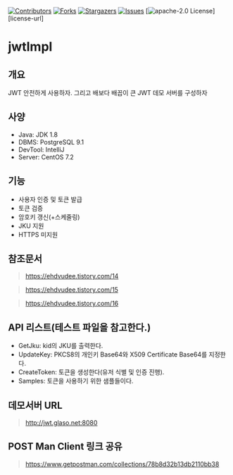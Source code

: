 [![Contributors][contributors-shield]][contributors-url]
[![Forks][forks-shield]][forks-url]
[![Stargazers][stars-shield]][stars-url]
[![Issues][issues-shield]][issues-url]
[![apache-2.0 License][license-shield]][license-url]

# jwtImpl

## 개요

JWT 안전하게 사용하자. 그리고 배보다 배꼽이 큰 JWT 데모 서버를 구성하자

## 사양
* Java: JDK 1.8
* DBMS: PostgreSQL 9.1
* DevTool: IntelliJ
* Server: CentOS 7.2

## 기능

* 사용자 인증 및 토큰 발급
* 토큰 검증
* 암호키 갱신(+스케줄링)
* JKU 지원
* HTTPS 미지원

## 참조문서

>https://ehdvudee.tistory.com/14

>https://ehdvudee.tistory.com/15

>https://ehdvudee.tistory.com/16

## API 리스트(테스트 파일을 참고한다.)

* GetJku: kid의 JKU를 출력한다.
* UpdateKey: PKCS8의 개인키 Base64와 X509 Certificate Base64를 지정한다.
* CreateToken: 토큰을 생성한다(유저 식별 및 인증 진행).
* Samples: 토큰을 사용하기 위한 샘플들이다. 

## 데모서버 URL
> http://jwt.glaso.net:8080

## POST Man Client 링크 공유
> https://www.getpostman.com/collections/78b8d32b13db2110bb38



<!-- MARKDOWN LINKS & IMAGES -->
<!-- https://www.markdownguide.org/basic-syntax/#reference-style-links -->
[contributors-shield]: https://img.shields.io/github/contributors/ehdvudee/jwtImpl.svg?style=flat-square
[contributors-url]: https://github.com/ehdvudee/jwtImpl/graphs/contributors
[forks-shield]: https://img.shields.io/github/forks/ehdvudee/jwtImpl.svg?style=flat-square
[forks-url]: https://github.com/ehdvudee/jwtImpl/network/members
[stars-shield]: https://img.shields.io/github/stars/ehdvudee/jwtImpl.svg?style=flat-square
[stars-url]: https://github.com/ehdvudee/jwtImpl/stargazers
[issues-shield]: https://img.shields.io/github/issues/ehdvudee/jwtImpl.svg?style=flat-square
[issues-url]: https://github.com/ehdvudee/jwtImpl/issues
[license-shield]: https://img.shields.io/github/license/ehdvudee/jwtImpl.svg?style=flat-square


